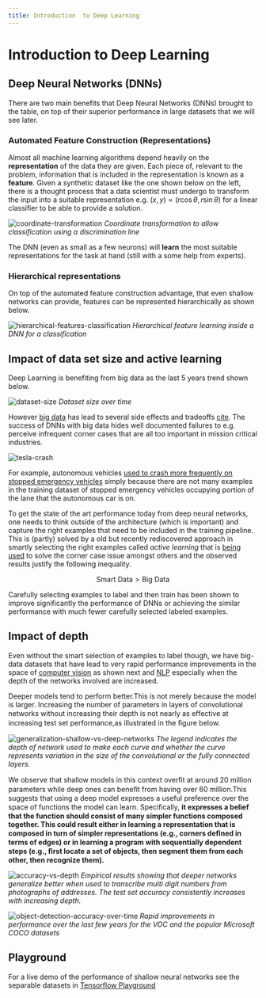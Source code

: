```yaml
---
title: Introduction  to Deep Learning 
---
```


# Introduction  to Deep Learning 

## Deep Neural Networks (DNNs) 

There are two main benefits that Deep Neural Networks (DNNs) brought to the table, on top of their superior performance in large datasets that we will see later.

### Automated Feature Construction (Representations)

Almost all machine learning algorithms depend heavily on the **representation** of the data they are given.  Each piece of, relevant to the problem, information that is included in the representation is known as a **feature**.  Given  a synthetic dataset like the one shown below on the left,  there is a thought process that a data scientist must undergo to transform the input into a suitable representation e.g. $(x,y)=(r\cos\theta,r\sin\theta)$ for a linear classifier to be able to provide a solution.

![coordinate-transformation](images/coordinate-transformative-representation.png)
*Coordinate transformation to allow classification using a discrimination line*

The DNN (even as small as a few neurons) will **learn** the most suitable representations for the task at hand (still with a some help from experts). 

### Hierarchical representations 

On top of the automated feature construction advantage, that even shallow networks can provide, features can be represented hierarchically as shown below.

![hierarchical-features-classification](images/hierarchical-features-classification.png)
*Hierarchical feature learning inside a DNN for a classification*


## Impact of data set size and active learning

Deep Learning is benefiting from big data as the last 5 years trend shown below.  

![dataset-size](images/dataset-size.png#center)
*Dataset size over time*

However [big data](https://www.kaggle.com/datasets?sortBy=relevance&group=featured&search=image) has lead to several side effects and tradeoffs [cite](https://papers.nips.cc/paper/3323-the-tradeoffs-of-large-scale-learning.pdf). The success of DNNs with big data hides well documented failures to e.g. perceive infrequent corner cases that are all too important in mission critical industries. 

![tesla-crash](images/tesla-crash.jpeg#center)

For example, autonomous vehicles [used to crash more frequently on stopped emergency vehicles](https://www.theguardian.com/technology/2018/may/29/tesla-crash-autopilot-california-police-car) simply because there are not many examples in the training dataset of stopped emergency vehicles occupying portion of the lane that the autonomous car is on. 

To get the state of the art performance today from deep neural networks, one needs to think outside of the architecture (which is important) and capture the right examples that need to be included in the training pipeline. This is (partly) solved by a old but recently rediscovered approach in smartly selecting the right examples called  _active learning_ that is [being used](http://www.alectio.com/technology) to solve the corner case issue amongst others and the observed results justify the following inequality. 

$$\text{Smart Data} > \text{Big Data}$$

Carefully selecting examples to label and then train has been shown to improve significantly the performance of DNNs or achieving the similar performance with much fewer carefully selected labeled examples. 

## Impact of depth

Even without the smart selection of examples to label though, we have big-data datasets that have lead to very rapid performance improvements in the space of [computer vision](https://arxiv.org/abs/1905.05055) as shown next and [NLP](https://bdtechtalks.com/2020/08/17/openai-gpt-3-commercial-ai/) especially when the depth of the networks involved are increased. 

Deeper models tend to perform better.This is not merely because the model is larger. Increasing the number of parameters in layers of convolutional networks without increasing their depth is not nearly as eﬀective at increasing test set performance,as illustrated in the ﬁgure below. 

![generalization-shallow-vs-deep-networks](images/generalization-shallow-vs-deep-networks.png#center)
*The legend indicates the depth of network used to make each curve and whether the curve represents variation in the size of the convolutional or the fully connected layers.*

We observe that shallow models in this context overﬁt at around 20 million parameters while deep ones can beneﬁt from having over 60 million.This suggests that using a deep model expresses a useful preference over the space of functions the model can learn. Speciﬁcally, **it expresses a belief that the function should consist of many simpler functions composed together. This could result either in learning a representation that is composed in turn of simpler representations (e.g., corners deﬁned in terms of edges) or in learning a program with sequentially dependent steps (e.g., ﬁrst locate a set of objects, then segment them from each other, then recognize them).**

![accuracy-vs-depth](images/accuracy-vs-depth.png)
*Empirical results showing that deeper networks generalize better when used to transcribe multi digit numbers from photographs of addresses. The test set accuracy consistently increases with increasing depth.*

![object-detection-accuracy-over-time](images/object-detection-accuracy-over-time.png#center)
*Rapid improvements in performance over the last few years for the VOC and the popular Microsoft COCO datasets*

## Playground 

For a live demo of the performance of shallow neural networks see the separable datasets in [Tensorflow Playground](https://playground.tensorflow.org)
